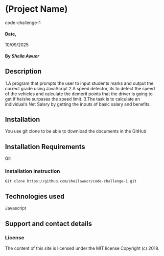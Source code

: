 
# (Project Name)
code-challenge-1

#### Date, 
10/09/2025

#### By *Sheila Awuor*

## Description
1.A program that prompts the user to input students marks and output the correct grade using JavaScript
2.A speed detector, its to detect the speed of the vehicles and calculate the demerit points that the driver is going to get if he/she surpases the speed limit.
3.The task is to calculate an individual’s Net Salary by getting the inputs of basic salary and benefits.

## Installation
You use git clone to be able to download the documents in the GitHub

## Installation Requirements
Git

### Installation instruction
```
Git clone https://github.com/sheilawuor/code-challenge-1.git
```


## Technologies used
Javascript

## Support and contact details


### License
The content of this site is licensed under the MIT license
Copyright (c) 2018.
